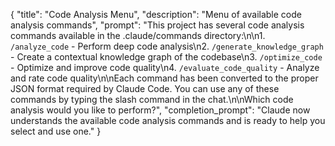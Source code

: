 {
"title": "Code Analysis Menu",
"description": "Menu of available code analysis commands",
"prompt": "This project has several code analysis commands available in the .claude/commands directory:\n\n1. `/analyze_code` - Perform deep code analysis\n2. `/generate_knowledge_graph` - Create a contextual knowledge graph of the codebase\n3. `/optimize_code` - Optimize and improve code quality\n4. `/evaluate_code_quality` - Analyze and rate code quality\n\nEach command has been converted to the proper JSON format required by Claude Code. You can use any of these commands by typing the slash command in the chat.\n\nWhich code analysis would you like to perform?",
"completion_prompt": "Claude now understands the available code analysis commands and is ready to help you select and use one."
}
